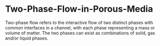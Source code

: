 # Two-Phase-Flow-in-Porous-Media
Two-phase flow refers to the interactive flow of two distinct phases with common interfaces in a channel, with each phase representing a mass or volume of matter. The two phases can exist as combinations of solid, gas and/or liquid phases.
